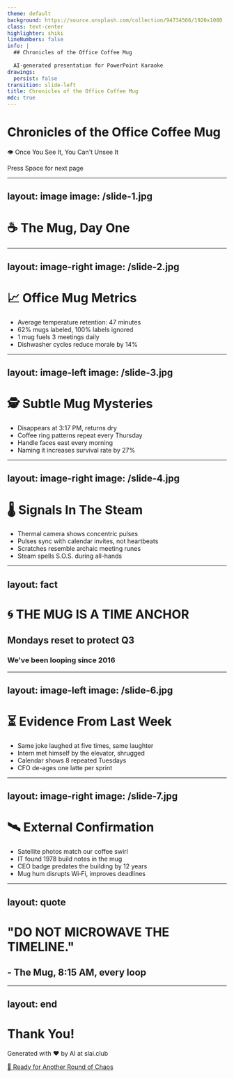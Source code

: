 ```yaml
---
theme: default
background: https://source.unsplash.com/collection/94734566/1920x1080
class: text-center
highlighter: shiki
lineNumbers: false
info: |
  ## Chronicles of the Office Coffee Mug
  
  AI-generated presentation for PowerPoint Karaoke
drawings:
  persist: false
transition: slide-left
title: Chronicles of the Office Coffee Mug
mdc: true
---
```


# Chronicles of the Office Coffee Mug

👁️ Once You See It, You Can't Unsee It

<div class="pt-12">
  <span @click="$slidev.nav.next" class="px-2 py-1 rounded cursor-pointer" hover="bg-white bg-opacity-10">
    Press Space for next page <carbon:arrow-right class="inline"/>
  </span>
</div>

<div class="abs-br m-6 flex gap-2">
  <a href="https://github.com/beevelop/slai.club" target="_blank" alt="GitHub"
    class="text-xl slidev-icon-btn opacity-50 !border-none !hover:text-white">
    <carbon-logo-github />
  </a>
</div>

---
layout: image
image: /slide-1.jpg
---

# ☕ The Mug, Day One

---
layout: image-right
image: /slide-2.jpg
---

# 📈 Office Mug Metrics

<v-clicks>

- Average temperature retention: 47 minutes
- 62% mugs labeled, 100% labels ignored
- 1 mug fuels 3 meetings daily
- Dishwasher cycles reduce morale by 14%

</v-clicks>

---
layout: image-left
image: /slide-3.jpg
---

# 🕵️ Subtle Mug Mysteries

<v-clicks>

- Disappears at 3:17 PM, returns dry
- Coffee ring patterns repeat every Thursday
- Handle faces east every morning
- Naming it increases survival rate by 27%

</v-clicks>

---
layout: image-right
image: /slide-4.jpg
---

# 🌡️ Signals In The Steam

<v-clicks>

- Thermal camera shows concentric pulses
- Pulses sync with calendar invites, not heartbeats
- Scratches resemble archaic meeting runes
- Steam spells S.O.S. during all-hands

</v-clicks>

---
layout: fact
---

# 🌀 THE MUG IS A TIME ANCHOR
## Mondays reset to protect Q3
### We've been looping since 2016

---
layout: image-left
image: /slide-6.jpg
---

# ⏳ Evidence From Last Week

<v-clicks>

- Same joke laughed at five times, same laughter
- Intern met himself by the elevator, shrugged
- Calendar shows 8 repeated Tuesdays
- CFO de-ages one latte per sprint

</v-clicks>

---
layout: image-right
image: /slide-7.jpg
---

# 🛰️ External Confirmation

<v-clicks>

- Satellite photos match our coffee swirl
- IT found 1978 build notes in the mug
- CEO badge predates the building by 12 years
- Mug hum disrupts Wi‑Fi, improves deadlines

</v-clicks>

---
layout: quote
---

# "DO NOT MICROWAVE THE TIMELINE."
## - The Mug, 8:15 AM, every loop

---
layout: end
---

# Thank You!

Generated with ❤️ by AI at slai.club

<div class="pt-12">
  <a href="https://slai.club" target="_blank" class="px-6 py-3 rounded-full cursor-pointer inline-block bg-gradient-to-r from-purple-500 to-pink-500 text-white font-bold" hover="shadow-lg transform scale-105">
    🎲 Ready for Another Round of Chaos
  </a>
</div>

